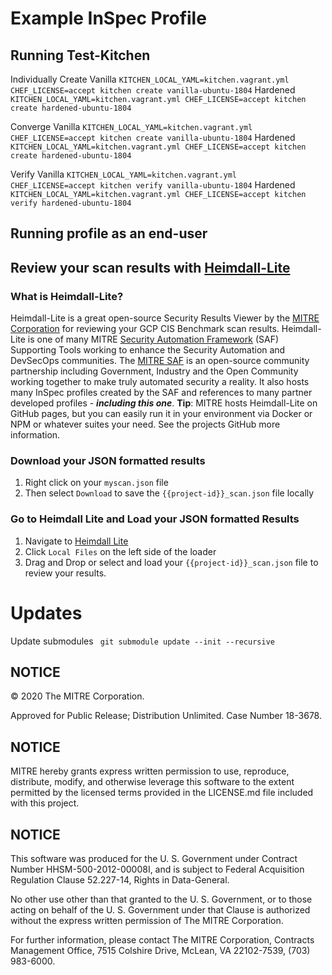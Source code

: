 # Example InSpec Profile

## Running Test-Kitchen

Individually
Create
Vanilla
``` KITCHEN_LOCAL_YAML=kitchen.vagrant.yml CHEF_LICENSE=accept kitchen create vanilla-ubuntu-1804 ```
Hardened
``` KITCHEN_LOCAL_YAML=kitchen.vagrant.yml CHEF_LICENSE=accept kitchen create hardened-ubuntu-1804 ```

Converge
Vanilla
``` KITCHEN_LOCAL_YAML=kitchen.vagrant.yml CHEF_LICENSE=accept kitchen create vanilla-ubuntu-1804 ```
Hardened
``` KITCHEN_LOCAL_YAML=kitchen.vagrant.yml CHEF_LICENSE=accept kitchen create hardened-ubuntu-1804 ```

Verify
Vanilla
``` KITCHEN_LOCAL_YAML=kitchen.vagrant.yml CHEF_LICENSE=accept kitchen verify vanilla-ubuntu-1804 ```
Hardened
``` KITCHEN_LOCAL_YAML=kitchen.vagrant.yml CHEF_LICENSE=accept kitchen verify hardened-ubuntu-1804 ```

## Running profile as an end-user

## Review your scan results with [Heimdall-Lite](https://heimdall-lite.mitre.org)
### What is Heimdall-Lite?
Heimdall-Lite is a great open-source Security Results Viewer by the [MITRE Corporation](https://www.mitre.org) for reviewing your GCP CIS Benchmark scan results.
Heimdall-Lite is one of many MITRE [Security Automation Framework](https://saf.mitre.org) (SAF) Supporting Tools working to enhance the Security Automation and DevSecOps communities.
The [MITRE SAF](https://saf.mitre.org) is an open-source community partnership including Government, Industry and the Open Community working together to make truly automated security a reality. It also hosts many InSpec profiles created by the SAF and references to many partner developed profiles - **_including this one_**.
**Tip**: MITRE hosts Heimdall-Lite on GitHub pages, but you can easily run it in your environment via Docker or NPM or whatever suites your need. See the projects GitHub more information.
### Download your JSON formatted results
1. Right click on your `myscan.json` file
2. Then select `Download` to save the `{{project-id}}_scan.json` file locally
### Go to Heimdall Lite and Load your JSON formatted Results
1. Navigate to [Heimdall Lite](https://heimdall-lite.mitre.org)
2. Click `Local Files` on the left side of the loader
3. Drag and Drop or select and load your `{{project-id}}_scan.json` file to review your results.

# Updates
Update submodules
``` git submodule update --init --recursive```

## NOTICE

© 2020 The MITRE Corporation.

Approved for Public Release; Distribution Unlimited. Case Number 18-3678.

## NOTICE  

MITRE hereby grants express written permission to use, reproduce, distribute, modify, and otherwise leverage this software to the extent permitted by the licensed terms provided in the LICENSE.md file included with this project.

## NOTICE  

This software was produced for the U. S. Government under Contract Number HHSM-500-2012-00008I, and is subject to Federal Acquisition Regulation Clause 52.227-14, Rights in Data-General.  

No other use other than that granted to the U. S. Government, or to those acting on behalf of the U. S. Government under that Clause is authorized without the express written permission of The MITRE Corporation. 

For further information, please contact The MITRE Corporation, Contracts Management Office, 7515 Colshire Drive, McLean, VA  22102-7539, (703) 983-6000.
